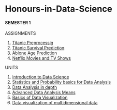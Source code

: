 # Honours-in-Data-Science

#### SEMESTER 1 

ASSIGNMENTS
1. [Titanic Preprocessig](https://github.com/maneprajakta/Honours-in-Data-Science/tree/main/SEM1/Assignments/1.Titanic_Preprocessig)
2. [Titanic Survival Prediction]()
3. [Ablone Age Prediction](https://github.com/maneprajakta/Honours-in-Data-Science/tree/main/SEM1/Assignments/3.Ablone_Age_Prediction)
4. [Netflix Movies and TV Shows](https://github.com/maneprajakta/Honours-in-Data-Science/tree/main/SEM1/Assignments/4.Netflix%20Movies%20and%20TV%20Shows)

UNITS
1. [Introduction to Data Science](https://github.com/maneprajakta/Honours-in-Data-Science/tree/main/SEM1/Unit1)
2. [Statistics and Probability basics for Data Analysis](https://github.com/maneprajakta/Honours-in-Data-Science/tree/main/SEM1/Unit2)
3. [Data Analysis in depth](https://github.com/maneprajakta/Honours-in-Data-Science/tree/main/SEM1/Unit3)
4. [Advanced Data Analysis Means](https://github.com/maneprajakta/Honours-in-Data-Science/tree/main/SEM1/Unit4)
5. [Basics of Data Visualization](https://github.com/maneprajakta/Honours-in-Data-Science/tree/main/SEM1/Unit5)
6. [Data visualization of multidimensional data](https://github.com/maneprajakta/Honours-in-Data-Science/tree/main/SEM1/Unit6)




